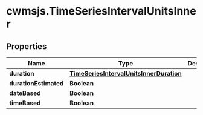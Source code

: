 # cwmsjs.TimeSeriesIntervalUnitsInner

## Properties

Name | Type | Description | Notes
------------ | ------------- | ------------- | -------------
**duration** | [**TimeSeriesIntervalUnitsInnerDuration**](TimeSeriesIntervalUnitsInnerDuration.md) |  | [optional] 
**durationEstimated** | **Boolean** |  | [optional] 
**dateBased** | **Boolean** |  | [optional] 
**timeBased** | **Boolean** |  | [optional] 


